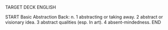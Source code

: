 TARGET DECK
ENGLISH

START
Basic
Abstraction
Back: n. 1 abstracting or taking away. 2 abstract or visionary idea. 3 abstract qualities (esp. In art). 4 absent-mindedness.
END
